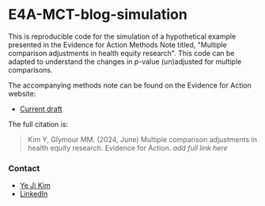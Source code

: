 # E4A-MCT-blog-simulation

This is reproducible code for the simulation of a hypothetical example presented in the Evidence for Action Methods Note titled, "Multiple comparison adjustments in health equity research". This code can be adapted to understand the changes in _p_-value (un)adjusted for multiple comparisons.

The accompanying methods note can be found on the Evidence for Action website:
- [Current draft](https://docs.google.com/document/d/16wju_x_4MCVc8dFX8YZ4FXUlqnWEMORszjYphag9mg4/edit?usp=sharing)

The full citation is: 
> Kim Y, Glymour MM. (2024, June) Multiple comparison adjustments in health equity research. Evidence for Action. _add full link here_

### Contact
- [Ye Ji Kim](ykim282@gmail.com)
- [LinkedIn](www.linkedin.com/in/yejikim2)

